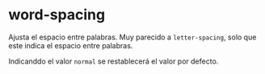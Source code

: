 # word-spacing
Ajusta el espacio entre palabras. Muy parecido a `letter-spacing`, solo que este indica el espacio entre palabras.

Indicanddo el valor `normal` se restablecerá el valor por defecto.